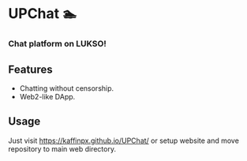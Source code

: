 # UPChat 🏊
### Chat platform on LUKSO!

## Features
* Chatting without censorship.
* Web2-like DApp.

## Usage
Just visit https://kaffinpx.github.io/UPChat/ or setup website and move repository to main web directory.
